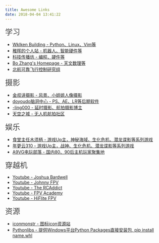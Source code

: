 ```yaml
---
title: Awesome Links
date: 2018-04-04 13:41:22
---
```

<font size="5" color="#3F3F3F">学习</font>

+ [Wklken Building - Python、Linux、Vim等](http://www.wklken.me/categories.html)
+ [稚晖的个人站 - 机器人、智能硬件等](http://pengzhihui.xyz/)
+ [科技传播坊 - 编程、硬件等](http://xn--mmz.cc/)
+ [Bo Zhang's Homepage - 天文数理等](http://bzhang.lamost.org/website/)
+ [北航可靠飞行控制研究组](http://rfly.buaa.edu.cn/index.html)

<font size="5" color="#3F3F3F">摄影</font>

+ [金叔讲摄影 - 风景、小姐姐人像摄影](https://space.bilibili.com/85514191#!/)
+ [doyoudo脑洞中心 - PS、AE、LR等后期软件](https://space.bilibili.com/20503549#!/)
+ [-ling000 - 延时摄影、航拍摄影博主](http://weibo.com/u/1768614212?profile_ftype=1&amp;is_video=1#_0)
+ [天空之城 - 无人机航拍社区](https://www.skypixel.com/creations)

<font size="5" color="#3F3F3F">娱乐</font>

+ [食堂主任木须柄 - 游戏Up主，神秘海域、生化危机、潜龙谍影等系列游戏](https://space.bilibili.com/246511#!/)
+ [年更云310 - 游戏Up主，战神、生化危机、潜龙谍影等系列游戏](https://space.bilibili.com/379922#!/)
+ [A9VG电玩部落 - 国内80、90后主机玩家聚集地](http://bbs.a9vg.com/forum.php)

<font size="5" color="#3F3F3F">穿越机</font>

+ [Youtube - Joshua Bardwell](https://www.youtube.com/channel/UCX3eufnI7A2I7IkKHZn8KSQ)
+ [Youtube - Johnny FPV](https://www.youtube.com/channel/UC7O8KgJdsE_e9op3vG-p2dg)
+ [Youtube - The RCAddict](https://www.youtube.com/channel/UC2c9N7iDxa-4D-b9T7avd7g)
+ [Youtube - FPV Academy](https://www.youtube.com/channel/UC7Y7CaQfwTZLNv-loRCe4pA)
+ [Youtube - HiFlite FPV](https://www.youtube.com/channel/UCnVLrB91_crVXn5lBM96DhQ)

<font size="5" color="#3F3F3F">资源</font>

+ [iconmonstr - 图标icon资源站](https://iconmonstr.com)
+ [Pythonlibs - 提供Windows平台Python Packages直接安装包, pip install name.whl](http://www.lfd.uci.edu/%7Egohlke/pythonlibs/)
